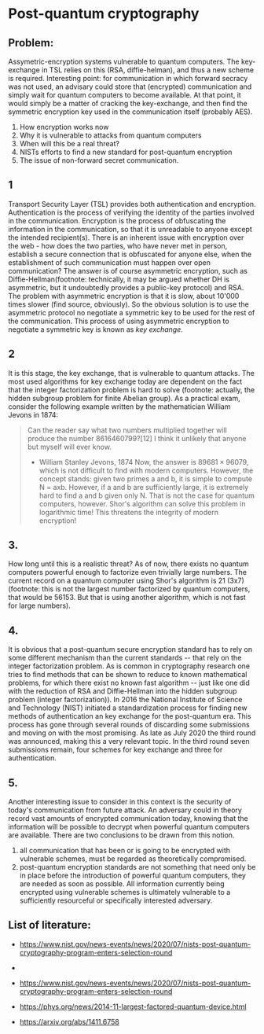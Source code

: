 # Post-quantum cryptography
## Problem:
Assymetric-encryption systems vulnerable to quantum computers.
The key-exchange in TSL relies on this (RSA, diffie-helman), and thus a new scheme is required.
Interesting point: for communication in which forward secracy was not used, an advisary could store that (encrypted) communication and simply wait for quantum computers to become available.
At that point, it would simply be a matter of cracking the key-exchange, and then find the symmetric encryption key used in the communication itself (probably AES).


1. How encryption works now
2. Why it is vulnerable to attacks from quantum computers
3. When will this be a real threat?
4. NISTs efforts to find a new standard for post-quantum encryption
5. The issue of non-forward secret communication.

## 1
Transport Security Layer (TSL) provides both authentication and encryption.
Authentication is the process of verifying the identity of the parties involved in the communication.
Encryption is the process of obfuscating the information in the communication, so that it is unreadable to anyone except the intended recipient(s).
There is an inherent issue with encryption over the web - how does the two parties, who have never met in person, establish a secure connection that is obfuscated for anyone else, when the establishment of such communication must happen over open communication?
The answer is of course asymmetric encryption, such as Diffie-Hellman(footnote: technically, it may be argued whether DH is asymmetric, but it undoubtedly provides a public-key protocol) and RSA.
The problem with asymmetric encryption is that it is slow, about 10'000 times slower (find source, obviously).
So the obvious solution is to use the asymmetric protocol no negotiate a symmetric key to be used for the rest of the communication.
This process of using asymmetric encryption to negotiate a symmetric key is known as _key exchange_.

## 2
It is this stage, the key exchange, that is vulnerable to quantum attacks.
The most used algorithms for key exchange today are dependent on the fact that the integer factorization problem is hard to solve (footnote: actually, the hidden subgroup problem for finite Abelian group).
As a practical exam, consider the following example written by the mathematician William Jevons in 1874:
> Can the reader say what two numbers multiplied together will produce the number 8616460799?[12] I think it unlikely that anyone but myself will ever know.
> 
> - William Stanley Jevons, 1874
Now, the answer is $89681 \times 96079$, which is not difficult to find with modern computers.
However, the concept stands: given two primes a and b, it is simple to compute N = axb.
However, if a and b are sufficiently large, it is extremely hard to find a and b given only N.
That is not the case for quantum computers, however.
Shor's algorithm can solve this problem in logarithmic time!
This threatens the integrity of modern encryption!

## 3.
How long until this is a realistic threat?
As of now, there exists no quantum computers powerful enough to factorize even trivially large numbers.
The current record on a quantum computer using Shor's algorithm is 21 (3x7) (footnote: this is not the largest number factorized by quantum computers, that would be 56153. But that is using another algorithm, which is not fast for large numbers).

## 4.
It is obvious that a post-quantum secure encryption standard has to rely on some different mechanism than the current standards -- that rely on the integer factorization problem.
As is common in cryptography research one tries to find methods that can be shown to reduce to known mathematical problems, for which there exist no known fast algorithm -- just like one did with the reduction of RSA and Diffie-Hellman into the hidden subgroup problem (integer factorization)).
In 2016 the National Institute of Science and Technology (NIST) initiated a standardization process for finding new methods of authentication an key exchange for the post-quantum era.
This process has gone through several rounds of discarding some submissions and moving on with the most promising.
As late as July 2020 the third round was announced, making this a very relevant topic.
In the third round seven submissions remain, four schemes for key exchange and three for authentication.

## 5.
Another interesting issue to consider in this context is the security of today's communication from future attack.
An adversary could in theory record vast amounts of encrypted communication today, knowing that the information will be possible to decrypt when powerful quantum computers are available.
There are two conclusions to be drawn from this notion.
1) all communication that has been or is going to be encrypted with vulnerable schemes, must be regarded as theoretically compromised.
2) post-quantum encryption standards are not something that need only be in place before the introduction of powerful quantum computers, they are needed as soon as possible.
All information currently being encrypted using vulnerable schemes is ultimately vulnerable to a sufficiently resourceful or specifically interested adversary.



## List of literature:
- https://www.nist.gov/news-events/news/2020/07/nists-post-quantum-cryptography-program-enters-selection-round
- 

- https://www.nist.gov/news-events/news/2020/07/nists-post-quantum-cryptography-program-enters-selection-round
- https://phys.org/news/2014-11-largest-factored-quantum-device.html
- https://arxiv.org/abs/1411.6758
